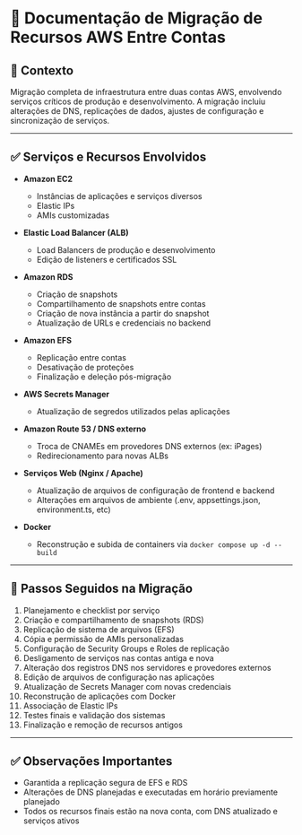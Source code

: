 # 📄 Documentação de Migração de Recursos AWS Entre Contas

## 🔁 Contexto
Migração completa de infraestrutura entre duas contas AWS, envolvendo serviços críticos de produção e desenvolvimento. A migração incluiu alterações de DNS, replicações de dados, ajustes de configuração e sincronização de serviços.

---

## ✅ Serviços e Recursos Envolvidos

- **Amazon EC2**
  - Instâncias de aplicações e serviços diversos
  - Elastic IPs
  - AMIs customizadas

- **Elastic Load Balancer (ALB)**
  - Load Balancers de produção e desenvolvimento
  - Edição de listeners e certificados SSL

- **Amazon RDS**
  - Criação de snapshots
  - Compartilhamento de snapshots entre contas
  - Criação de nova instância a partir do snapshot
  - Atualização de URLs e credenciais no backend

- **Amazon EFS**
  - Replicação entre contas
  - Desativação de proteções
  - Finalização e deleção pós-migração

- **AWS Secrets Manager**
  - Atualização de segredos utilizados pelas aplicações

- **Amazon Route 53 / DNS externo**
  - Troca de CNAMEs em provedores DNS externos (ex: iPages)
  - Redirecionamento para novas ALBs

- **Serviços Web (Nginx / Apache)**
  - Atualização de arquivos de configuração de frontend e backend
  - Alterações em arquivos de ambiente (.env, appsettings.json, environment.ts, etc)

- **Docker**
  - Reconstrução e subida de containers via `docker compose up -d --build`

---

## 🧭 Passos Seguidos na Migração

1. Planejamento e checklist por serviço
2. Criação e compartilhamento de snapshots (RDS)
3. Replicação de sistema de arquivos (EFS)
4. Cópia e permissão de AMIs personalizadas
5. Configuração de Security Groups e Roles de replicação
6. Desligamento de serviços nas contas antiga e nova
7. Alteração dos registros DNS nos servidores e provedores externos
8. Edição de arquivos de configuração nas aplicações
9. Atualização de Secrets Manager com novas credenciais
10. Reconstrução de aplicações com Docker
11. Associação de Elastic IPs
12. Testes finais e validação dos sistemas
13. Finalização e remoção de recursos antigos

---

## ✅ Observações Importantes

- Garantida a replicação segura de EFS e RDS
- Alterações de DNS planejadas e executadas em horário previamente planejado
- Todos os recursos finais estão na nova conta, com DNS atualizado e serviços ativos
